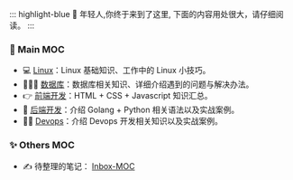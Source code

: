 ::: highlight-blue
📢 年轻人,你终于来到了这里, 下面的内容用处很大，请仔细阅读。
:::

### 🌈 Main MOC
- 💻 [Linux](./Inbox/)：Linux 基础知识、工作中的 Linux 小技巧。
- 👨🏻‍💻 [数据库](./Inbox/)：数据库相关知识、详细介绍遇到的问题与解决办法。
- 👉 [前端开发](./Inbox/)：HTML + CSS + Javascript 知识汇总。
- 💎 [后端开发](./Inbox/)：介绍 Golang + Python 相关语法以及实战案例。
- 👩‍💻 [Devops](./Inbox/)：介绍 Devops 开发相关知识以及实战案例。

### ✨  Others MOC
- ✍ 待整理的笔记： [Inbox-MOC](./Inbox/)

